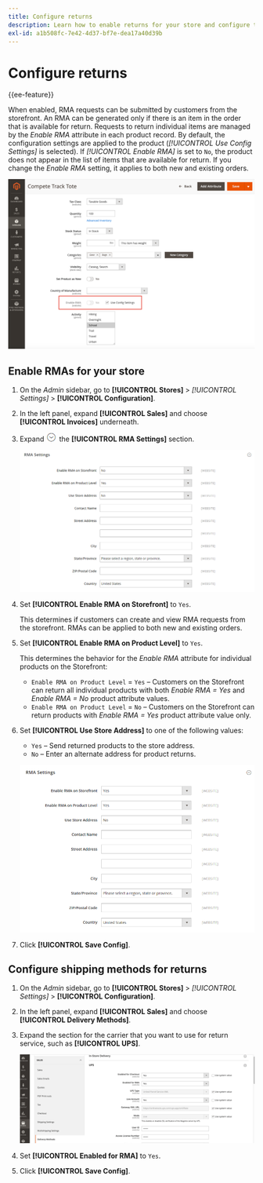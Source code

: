 ```yaml
---
title: Configure returns
description: Learn how to enable returns for your store and configure the supported shipping methods.
exl-id: a1b508fc-7e42-4d37-bf7e-dea17a40d39b
---
```

# Configure returns

{{ee-feature}}

When enabled, RMA requests can be submitted by customers from the storefront. An RMA can be generated only if there is an item in the order that is available for return. Requests to return individual items are managed by the _Enable RMA_ attribute in each product record. By default, the configuration settings are applied to the product (_[!UICONTROL Use Config Settings]_ is selected). If _[!UICONTROL Enable RMA]_ is set to `No`, the product does not appear in the list of items that are available for return. If you change the _Enable RMA_ setting, it applies to both new and existing orders.

![Enable RMA for a product](./assets/product-advanced-autosettings-enable-rma.png)<!-- zoom -->

## Enable RMAs for your store

1. On the _Admin_ sidebar, go to **[!UICONTROL Stores]** > _[!UICONTROL Settings]_ > **[!UICONTROL Configuration]**.

1. In the left panel, expand **[!UICONTROL Sales]** and choose **[!UICONTROL Invoices]** underneath.

1. Expand ![Expansion selector](../assets/icon-display-expand.png) the **[!UICONTROL RMA Settings]** section.

   ![RMA Settings](../configuration-reference/sales/assets/sales-rma-settings.png)<!-- zoom -->

1. Set **[!UICONTROL Enable RMA on Storefront]** to `Yes`.

   This determines if customers can create and view RMA requests from the storefront. RMAs can be applied to both new and existing orders.

1. Set **[!UICONTROL Enable RMA on Product Level]** to `Yes`.

   This determines the behavior for the _Enable RMA_ attribute for individual products on the Storefront:

   - `Enable RMA on Product Level` = `Yes` – Customers on the Storefront can return all individual products with both _Enable RMA = Yes_ and _Enable RMA = No_ product attribute values.
   - `Enable RMA on Product Level` = `No` – Customers on the Storefront can return products with _Enable RMA = Yes_ product attribute value only.

1. Set **[!UICONTROL Use Store Address]** to one of the following values:

   - `Yes` – Send returned products to the store address.
   - `No` – Enter an alternate address for product returns.

   ![RMA Settings with alternate address](./assets/rma-address-info.png)<!-- zoom -->

1. Click **[!UICONTROL Save Config]**.

## Configure shipping methods for returns

1. On the _Admin_ sidebar, go to **[!UICONTROL Stores]** > _[!UICONTROL Settings]_ > **[!UICONTROL Configuration]**.

1. In the left panel, expand **[!UICONTROL Sales]** and choose **[!UICONTROL Delivery Methods]**.

1. Expand the section for the carrier that you want to use for return service, such as **[!UICONTROL UPS]**.

   ![Enable RMA service for carrier](./assets/rma-delivery-method.png)<!-- zoom -->

1. Set **[!UICONTROL Enabled for RMA]** to `Yes`.

1. Click **[!UICONTROL Save Config]**.
